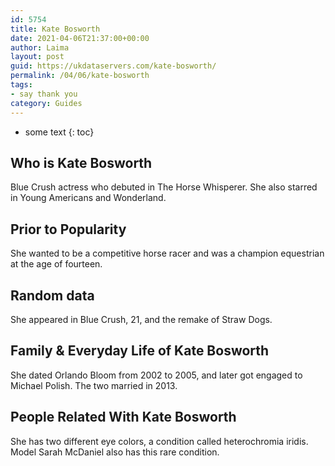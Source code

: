 ```yaml
---
id: 5754
title: Kate Bosworth
date: 2021-04-06T21:37:00+00:00
author: Laima
layout: post
guid: https://ukdataservers.com/kate-bosworth/
permalink: /04/06/kate-bosworth
tags:
- say thank you
category: Guides
---
```


* some text
{: toc}


## Who is Kate Bosworth
                  
                  
                  
Blue Crush actress who debuted in The Horse Whisperer. She also starred in Young Americans and Wonderland.
                  
              
            
              
            
                
                
                
## Prior to Popularity
                  
                  
                  
She wanted to be a competitive horse racer and was a champion equestrian at the age of fourteen.
                  
              
            
              
            
                
                
                
## Random data
                  
                  
                  
She appeared in Blue Crush, 21, and the remake of Straw Dogs.
                  
              
            
              
            
                
                
                
## Family & Everyday Life of Kate Bosworth
                  
                  
                  
She dated Orlando Bloom from 2002 to 2005, and later got engaged to Michael Polish. The two married in 2013.
                  
              
            
              
            
                
                
                
## People Related With Kate Bosworth
                  
                  
                  
She has two different eye colors, a condition called heterochromia iridis. Model Sarah McDaniel also has this rare condition. 
                  
              
            
              
            
                
              
            
              
              
            
            
              
            
          
          
          